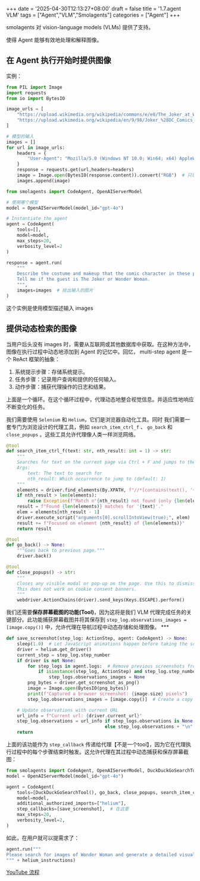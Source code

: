 +++
date = '2025-04-30T12:13:27+08:00'
draft = false
title = '1.7.agent VLM'
tags = ["Agent","VLM","Smolagents"]
categories = ["Agent"]
+++


smolagents 对 vision-language models (VLMs) 提供了支持。

使得 Agent 能够有效地处理和解释图像。


## 在 Agent 执行开始时提供图像

实例：

~~~py
from PIL import Image
import requests
from io import BytesIO

image_urls = [
    "https://upload.wikimedia.org/wikipedia/commons/e/e8/The_Joker_at_Wax_Museum_Plus.jpg", # Joker image
    "https://upload.wikimedia.org/wikipedia/en/9/98/Joker_%28DC_Comics_character%29.jpg" # Joker image
]

# 模型的输入
images = []
for url in image_urls:
    headers = {
        "User-Agent": "Mozilla/5.0 (Windows NT 10.0; Win64; x64) AppleWebKit/537.36 (KHTML, like Gecko) Chrome/114.0.0.0 Safari/537.36" 
    }
    response = requests.get(url,headers=headers)
    image = Image.open(BytesIO(response.content)).convert("RGB")  # 只需RGB 信息
    images.append(image)

from smolagents import CodeAgent, OpenAIServerModel

# 使用哪个模型
model = OpenAIServerModel(model_id="gpt-4o")

# Instantiate the agent
agent = CodeAgent(
    tools=[],
    model=model,
    max_steps=20,
    verbosity_level=2
)

response = agent.run(
    """
    Describe the costume and makeup that the comic character in these photos is wearing and return the description.
    Tell me if the guest is The Joker or Wonder Woman.
    """,
    images=images  # 给出输入的图片
)
~~~

这个实例是使用模型描述输入 images


## 提供动态检索的图像

当用户后头没有 images 时，需要从互联网或其他数据库中获取。在这种方法中，图像在执行过程中动态地添加到 Agent 的记忆中。回忆， multi-step agent 是一个 ReAct 框架的抽象：

1. 系统提示步骤：存储系统提示。
2. 任务步骤：记录用户查询和提供的任何输入。
3. 动作步骤：捕获代理操作的日志和结果。

上面是一个循环。在这个循环过程中，代理动态地整合视觉信息。并适应性地响应不断变化的任务。

我们需要使用 `Selenium` 和 `Helium`，它们是浏览器自动化工具。同时 我们需要一套专门为浏览设计的代理工具，例如 `search_item_ctrl_f` 、 `go_back` 和 `close_popups` 。这些工具允许代理像人类一样浏览网络。

~~~py
@tool
def search_item_ctrl_f(text: str, nth_result: int = 1) -> str:
    """
    Searches for text on the current page via Ctrl + F and jumps to the nth occurrence.
    Args:
        text: The text to search for
        nth_result: Which occurrence to jump to (default: 1)
    """
    elements = driver.find_elements(By.XPATH, f"//*[contains(text(), '{text}')]")
    if nth_result > len(elements):
        raise Exception(f"Match n°{nth_result} not found (only {len(elements)} matches found)")
    result = f"Found {len(elements)} matches for '{text}'."
    elem = elements[nth_result - 1]
    driver.execute_script("arguments[0].scrollIntoView(true);", elem)
    result += f"Focused on element {nth_result} of {len(elements)}"
    return result

@tool
def go_back() -> None:
    """Goes back to previous page."""
    driver.back()

@tool
def close_popups() -> str:
    """
    Closes any visible modal or pop-up on the page. Use this to dismiss pop-up windows! 
    This does not work on cookie consent banners.
    """
    webdriver.ActionChains(driver).send_keys(Keys.ESCAPE).perform()
~~~

我们还需要**保存屏幕截图的功能(Tool)**，因为这将是我们 VLM 代理完成任务的关键部分。此功能捕获屏幕截图并将其保存到 `step_log.observations_images = [image.copy()]` 中，允许代理在导航过程中动态存储和处理图像。 ***

~~~py
def save_screenshot(step_log: ActionStep, agent: CodeAgent) -> None:
    sleep(1.0)  # Let JavaScript animations happen before taking the screenshot
    driver = helium.get_driver()
    current_step = step_log.step_number
    if driver is not None:
        for step_logs in agent.logs:  # Remove previous screenshots from logs for lean processing
            if isinstance(step_log, ActionStep) and step_log.step_number <= current_step - 2:
                step_logs.observations_images = None
        png_bytes = driver.get_screenshot_as_png()
        image = Image.open(BytesIO(png_bytes))
        print(f"Captured a browser screenshot: {image.size} pixels")
        step_log.observations_images = [image.copy()]  # Create a copy to ensure it persists, important!

    # Update observations with current URL
    url_info = f"Current url: {driver.current_url}"
    step_log.observations = url_info if step_logs.observations is None 
                                     else step_log.observations + "\n" + url_info
    return
~~~

上面的该功能作为 `step_callback` 传递给代理【不是一个tool】，因为它在代理执行过程中的每个步骤结束时触发。这允许代理在其过程中动态捕获和保存屏幕截图：

~~~py
from smolagents import CodeAgent, OpenAIServerModel, DuckDuckGoSearchTool
model = OpenAIServerModel(model_id="gpt-4o")

agent = CodeAgent(
    tools=[DuckDuckGoSearchTool(), go_back, close_popups, search_item_ctrl_f],
    model=model,
    additional_authorized_imports=["helium"],
    step_callbacks=[save_screenshot],  # 在这里
    max_steps=20,
    verbosity_level=2,
)
~~~


如此，在用户就可以提需求了：

~~~py
agent.run("""
Please search for images of Wonder Woman and generate a detailed visual description based on those images. Additionally, navigate to Wikipedia to gather key details about her appearance. With this information, I can determine whether to grant her access to the event.
""" + helium_instructions)
~~~

[YouTube 流程](https://youtu.be/rObJel7-OLc)


